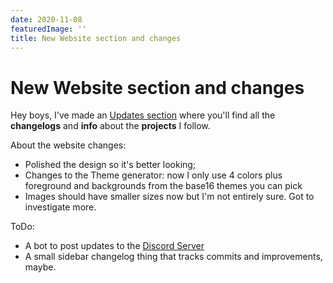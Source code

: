 ```yaml
---
date: 2020-11-08
featuredImage: ''
title: New Website section and changes
---
```


# New Website section and changes

Hey boys, I've made an [Updates section](https://raz.works/updates) where you'll find all the **changelogs** and **info** about the **projects** I follow. 

About the website changes:
 - Polished the design so it's better looking;
 - Changes to the Theme generator: now I only use 4 colors plus foreground and backgrounds from the base16 themes you can pick
 - Images should have smaller sizes now but I'm not entirely sure. Got to investigate more.
 

 ToDo:
  - A bot to post updates to the [Discord Server](https://discord.gg/Mn2Ty3y)
  - A small sidebar changelog thing that tracks commits and improvements, maybe.
